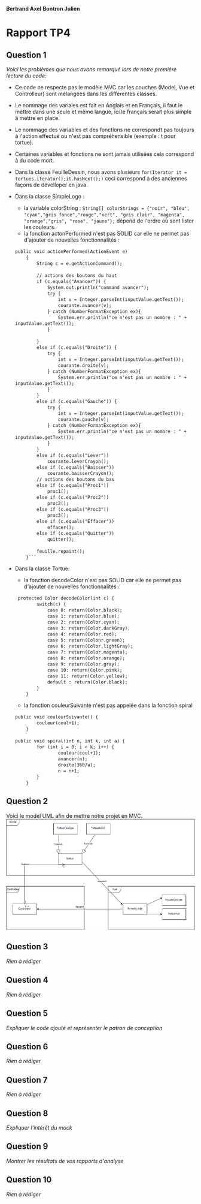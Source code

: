 **Bertrand Axel** **Bontron Julien**

# Rapport TP4

## Question 1
*Voici les problèmes que nous avons remarqué lors de notre première lecture du code:*
* Ce code ne respecte pas le modèle MVC car les couches (Model, Vue et Controlleur) sont mélangées dans les différentes classes.

* Le nommage des variales est fait en Anglais et en Français, il faut le mettre dans une seule et même langue, ici le français serait plus simple à mettre en place. 
* Le nommage des variables et des fonctions ne correspondt pas toujours à l'action effectué ou n'est pas compréhensible (exemple : t pour tortue).
* Certaines variables et fonctions ne sont jamais utilisées cela correspond à du code mort.
* Dans la classe FeuilleDessin, nous avons plusieurs `for(Iterator it = tortues.iterator();it.hasNext();)` ceci correspond à des anciennes façons de dévelloper en java.
* Dans la classe SimpleLogo : 
    * la variable colorString : ```String[] colorStrings = {"noir", "bleu", "cyan","gris fonce","rouge","vert", "gris clair", "magenta", "orange","gris", "rose", "jaune"};``` dépend de l'ordre où sont lister les couleurs.
    * la fonction actonPerformed n'est pas SOLID car elle ne permet pas d'ajouter de nouvelles fonctionnalités : 
    ```
    public void actionPerformed(ActionEvent e)
       	{
       		String c = e.getActionCommand();
       
       		// actions des boutons du haut
       		if (c.equals("Avancer")) {
       			System.out.println("command avancer");
       			try {
       				int v = Integer.parseInt(inputValue.getText());
       				courante.avancer(v);
       			} catch (NumberFormatException ex){
       				System.err.println("ce n'est pas un nombre : " + inputValue.getText());
       			}
       			
       		}
       		else if (c.equals("Droite")) {
       			try {
       				int v = Integer.parseInt(inputValue.getText());
       				courante.droite(v);
       			} catch (NumberFormatException ex){
       				System.err.println("ce n'est pas un nombre : " + inputValue.getText());
       			}
       		}
       		else if (c.equals("Gauche")) {
       			try {
       				int v = Integer.parseInt(inputValue.getText());
       				courante.gauche(v);
       			} catch (NumberFormatException ex){
       				System.err.println("ce n'est pas un nombre : " + inputValue.getText());
       			}
       		}
       		else if (c.equals("Lever")) 
       			courante.leverCrayon();
       		else if (c.equals("Baisser"))
       			courante.baisserCrayon();
       		// actions des boutons du bas
       		else if (c.equals("Proc1"))
       			proc1();
       		else if (c.equals("Proc2"))
       			proc2();
       		else if (c.equals("Proc3"))
       			proc3();
       		else if (c.equals("Effacer"))
       			effacer();
       		else if (c.equals("Quitter"))
       			quitter();
       
       		feuille.repaint();
       	}```
* Dans la classe Tortue:
    * la fonction decodeColor n'est pas SOLID car elle ne permet pas d'ajouter de nouvelles fonctionnalités :
    ```
     protected Color decodeColor(int c) {
     		switch(c) {
     			case 0: return(Color.black);
     			case 1: return(Color.blue);
     			case 2: return(Color.cyan);
     			case 3: return(Color.darkGray);
     			case 4: return(Color.red);
     			case 5: return(Colonr.green);
     			case 6: return(Color.lightGray);
     			case 7: return(Color.magenta);
     			case 8: return(Color.orange);
     			case 9: return(Color.gray);
     			case 10: return(Color.pink);
     			case 11: return(Color.yellow);
     			default : return(Color.black);
     		}
     	}
    ```
    * la fonction couleurSuivante n'est pas appelée dans la fonction spiral
    ```
    public void couleurSuivante() {
    	 	couleur(coul+1);
    	}
    	
    public void spiral(int n, int k, int a) {
        	for (int i = 0; i < k; i++) {
        			couleur(coul+1);
        			avancer(n);
        			droite(360/a);
        			n = n+1;
        	}
        }
    ```
    
    
## Question 2
Voici le model UML afin de mettre notre projet en MVC.
![UML](images/uml.png)

## Question 3
*Rien à rédiger*

## Question 4
*Rien à rédiger*

## Question 5
*Expliquer le code ajouté et représenter le patron de conception*

## Question 6
*Rien à rédiger*

## Question 7
*Rien à rédiger*

## Question 8
*Expliquer l'intérêt du mock*

## Question 9
*Montrer les résultats de vos rapports d'analyse*

## Question 10
*Rien à rédiger*
